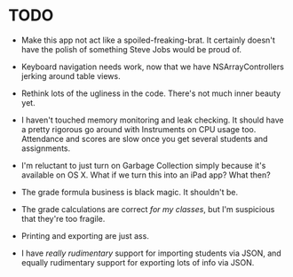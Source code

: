 TODO 
==============

- Make this app not act like a spoiled-freaking-brat.  It certainly doesn't have the polish of something Steve Jobs would be proud of.

- Keyboard navigation needs work, now that we have NSArrayControllers jerking around table views.

- Rethink lots of the ugliness in the code.  There's not much inner beauty yet.

- I haven't touched memory monitoring and leak checking.  It should have a pretty rigorous go around with Instruments on CPU usage too.  Attendance and scores are slow once you get several students and assignments.

- I'm reluctant to just turn on Garbage Collection simply because it's available on OS X.  What if we turn this into an iPad app?  What then?

- The grade formula business is black magic. It shouldn't be.

- The grade calculations are correct *for my classes*, but I'm  suspicious that they're too fragile.

- Printing and exporting are just ass.

- I have _really_ *rudimentary* support for importing students via JSON, and equally rudimentary support for exporting lots of info via JSON.